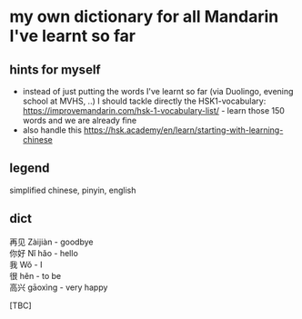 # my own dictionary for all Mandarin I've learnt so far

## hints for myself
* instead of just putting the words I've learnt so far (via Duolingo, evening school at MVHS, ..) I should tackle directly the HSK1-vocabulary: <https://improvemandarin.com/hsk-1-vocabulary-list/> - learn those 150 words and we are already fine
* also handle this <https://hsk.academy/en/learn/starting-with-learning-chinese>

## legend
simplified chinese, pinyin, english

## dict
再见 Zàijiàn - goodbye  
你好 Nǐ hǎo - hello  
我 Wǒ - I  
很 hěn - to be  
高兴 gāoxìng - very happy  

[TBC]
